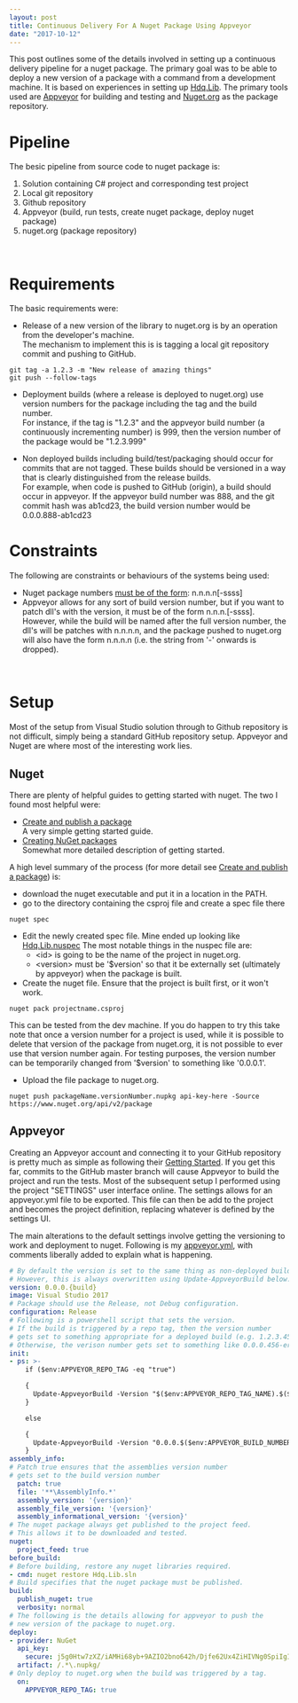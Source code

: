```yaml
---
layout: post
title: Continuous Delivery For A Nuget Package Using Appveyor
date: "2017-10-12"
---
```


This post outlines some of the details involved in setting up a continuous delivery pipeline for a nuget package. 
The primary goal was to be able to deploy a new version of a package with a command from a development machine.
It is based on experiences in setting up [Hdq.Lib](https://github.com/hombredequeso/Hdq.Lib).
The primary tools used are [Appveyor]() for building and testing and [Nuget.org](https://www.nuget.org/) as the package repository.

# Pipeline
The besic pipeline from source code to nuget package is:

1. Solution containing C# project and corresponding test project
2. Local git repository
3. Github repository
4. Appveyor (build, run tests, create nuget package, deploy nuget package)
5. nuget.org (package repository)

<br>

# Requirements

The basic requirements were:

* Release of a new version of the library to nuget.org is by an operation from the developer's machine.
<br>The mechanism to implement this is is tagging a local git repository commit and pushing to GitHub.

```shell
git tag -a 1.2.3 -m "New release of amazing things"
git push --follow-tags
```

* Deployment builds (where a release is deployed to nuget.org) use version numbers for the package including the tag and the build number.
<br>For instance, if the tag is "1.2.3" and the appveyor build number (a continuously incrementing number) is 999, then the version number of the package would be "1.2.3.999"

* Non deployed builds including build/test/packaging should occur for commits that are not tagged. These builds should be versioned in a way that is clearly distinguished from the release builds.
<br>For example, when code is pushed to GitHub (origin), a build should occur in appveyor. If the appveyor build number was 888, and the git commit hash was ab1cd23, the build version number would be 0.0.0.888-ab1cd23

# Constraints

The following are constraints or behaviours of the systems being used:

* Nuget package numbers [must be of the form](https://docs.microsoft.com/en-us/nuget/reference/package-versioning): n.n.n.n[-ssss]
* Appveyor allows for any sort of build version number, but if you want to patch dll's with the version, it must be of the form n.n.n.[-ssss].
<br>However, while the build will be named after the full version number, the dll's will be patches with n.n.n.n, and the package pushed to nuget.org will also have the form n.n.n.n (i.e. the string from '-' onwards is dropped).

<br>

# Setup

Most of the setup from Visual Studio solution through to Github repository is not difficult, simply being a standard GitHub repository setup. Appveyor and Nuget are where most of the interesting work lies.

## Nuget

There are plenty of helpful guides to getting started with nuget. The two I found most helpful were:

* [Create and publish a package](https://docs.microsoft.com/en-us/nuget/quickstart/create-and-publish-a-package)
<br>A very simple getting started guide.
* [Creating NuGet packages](https://docs.microsoft.com/en-us/nuget/create-packages/creating-a-package)
<br>Somewhat more detailed description of getting started.

A high level summary of the process (for more detail see [Create and publish a package](https://docs.microsoft.com/en-us/nuget/quickstart/create-and-publish-a-package)) is:

* download the nuget executable and put it in a location in the PATH.
* go to the directory containing the csproj file and create a spec file there

```shell
nuget spec
```

* Edit the newly created spec file. Mine ended up looking like [Hdq.Lib.nuspec](https://github.com/hombredequeso/Hdq.Lib/blob/ec6de422065da2548518f45868f258f9a8a76aa4/Hdq.Lib/Hdq.Lib.nuspec)
The most notable things in the nuspec file are:
  * \<id\> is going to be the name of the project in nuget.org.
  * \<version\> must be '$version' so that it be externally set (ultimately by appveyor) when the package is built.
* Create the nuget file. Ensure that the project is built first, or it won't work.

```shell
nuget pack projectname.csproj
```

This can be tested from the dev machine. If you do happen to try this take note that once a version number for a project is used, while it is possible to delete that version of the package from nuget.org, it is not possible to ever use that version number again. For testing purposes, the version number can be temporarily changed from '$version' to something like '0.0.0.1'.

* Upload the file package to nuget.org.

```shell
nuget push packageName.versionNumber.nupkg api-key-here -Source https://www.nuget.org/api/v2/package
```

## Appveyor

Creating an Appveyor account and connecting it to your GitHub repository is pretty much as simple as following their [Getting Started](https://www.appveyor.com/docs/). If you get this far, commits to the GitHub master branch will cause Appveyor to build the project and run the tests. Most of the subsequent setup I performed using the project "SETTINGS" user interface online. The settings allows for an appveyor.yml file to be exported. This file can then be add to the project and becomes the project definition, replacing whatever is defined by the settings UI. 

The main alterations to the default settings involve getting the versioning to work and deployment to nuget. Following is my [appveyor.yml](https://github.com/hombredequeso/Hdq.Lib/blob/ec6de422065da2548518f45868f258f9a8a76aa4/appveyor.yml), with comments liberally added to explain what is happening.

```yaml
# By default the version is set to the same thing as non-deployed builds.
# However, this is always overwritten using Update-AppveyorBuild below.
version: 0.0.0.{build}
image: Visual Studio 2017
# Package should use the Release, not Debug configuration.
configuration: Release
# Following is a powershell script that sets the version.
# If the build is triggered by a repo tag, then the version number 
# gets set to something appropriate for a deployed build (e.g. 1.2.3.456)
# Otherwise, the verison number gets set to something like 0.0.0.456-er43f3
init:
- ps: >-
    if ($env:APPVEYOR_REPO_TAG -eq "true")

    {
      Update-AppveyorBuild -Version "$($env:APPVEYOR_REPO_TAG_NAME).$($env:APPVEYOR_BUILD_NUMBER)"
    }

    else

    {
      Update-AppveyorBuild -Version "0.0.0.$($env:APPVEYOR_BUILD_NUMBER)-$($env:APPVEYOR_REPO_COMMIT.substring(0,7))"
    }
assembly_info:
# Patch true ensures that the assemblies version number 
# gets set to the build version number
  patch: true
  file: '**\AssemblyInfo.*'
  assembly_version: '{version}'
  assembly_file_version: '{version}'
  assembly_informational_version: '{version}'
# The nuget package always get published to the project feed. 
# This allows it to be downloaded and tested.
nuget:
  project_feed: true
before_build:
# Before building, restore any nuget libraries required.
- cmd: nuget restore Hdq.Lib.sln
# Build specifies that the nuget package must be published.
build:
  publish_nuget: true
  verbosity: normal
# The following is the details allowing for appveyor to push the 
# new version of the package to nuget.org.
deploy:
- provider: NuGet
  api_key:
    secure: j5g0Htw7zXZ/iAMHi68yb+9AZIO2bno642h/Djfe62Ux4ZiHIVNg0SpiIgI/BtqG
  artifact: /.*\.nupkg/
# Only deploy to nuget.org when the build was triggered by a tag.
  on:
    APPVEYOR_REPO_TAG: true
```


